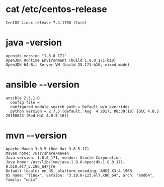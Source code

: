 # cat /etc/centos-release
```CentOS Linux release 7.4.1708 (Core)```

# java -version
```
openjdk version "1.8.0_171"
OpenJDK Runtime Environment (build 1.8.0_171-b10)
OpenJDK 64-Bit Server VM (build 25.171-b10, mixed mode)
```

# ansible --version
```
ansible 2.3.1.0
  config file =
  configured module search path = Default w/o overrides
  python version = 2.7.5 (default, Aug  4 2017, 00:39:18) [GCC 4.8.5 20150623 (Red Hat 4.8.5-16)]
```

# mvn --version
```
Apache Maven 3.0.5 (Red Hat 3.0.5-17)
Maven home: /usr/share/maven
Java version: 1.8.0_171, vendor: Oracle Corporation
Java home: /usr/lib/jvm/java-1.8.0-openjdk-1.8.0.171-8.b10.el7_5.x86_64/jre
Default locale: en_US, platform encoding: ANSI_X3.4-1968
OS name: "linux", version: "3.10.0-123.el7.x86_64", arch: "amd64", family: "unix"
```
